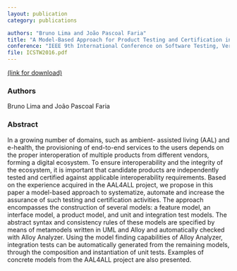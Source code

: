 ```yaml
---
layout: publication
category: publications

authors: "Bruno Lima and João Pascoal Faria"
title: "A Model-Based Approach for Product Testing and Certification in Digital Ecosystems"
conference: "IEEE 9th International Conference on Software Testing, Verification and Validation Workshops (ICSTW) 2016"
file: ICSTW2016.pdf
---
```


<a href="#"><i class="icon-pdf"></i> (link for download)</a>

### Authors

Bruno Lima and João Pascoal Faria

### Abstract

In a growing number of domains, such as ambient- assisted living (AAL) and e-health, the provisioning of end-to-end services to the users depends on the proper interoperation of multiple products from different vendors, forming a digital ecosystem. To ensure interoperability and the integrity of the ecosystem, it is important that candidate products are independently tested and certified against applicable interoperability requirements. Based on the experience acquired in the AAL4ALL project, we propose in this paper a model-based approach to systematize, automate and increase the assurance of such testing and certification activities. The approach encompasses the construction of several models: a feature model, an interface model, a product model, and unit and integration test models. The abstract syntax and consistency rules of these models are specified by means of metamodels written in UML and Alloy and automatically checked with Alloy Analyzer. Using the model finding capabilities of Alloy Analyzer, integration tests can be automatically generated from the remaining models, through the composition and instantiation of unit tests. Examples of concrete models from the AAL4ALL project are also presented.